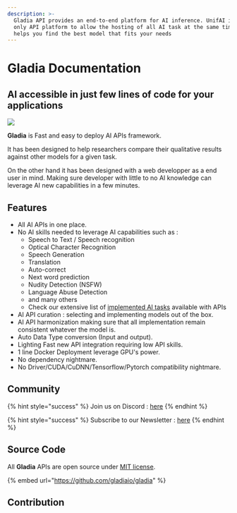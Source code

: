 ```yaml
---
description: >-
  Gladia API provides an end-to-end platform for AI inference. UnifAI is the
  only API platform to allow the hosting of all AI task at the same time and
  helps you find the best model that fits your needs
---
```


# Gladia Documentation

## AI accessible in just few lines of code for your applications

![](.gitbook/assets/unifAI.drawio.png)

**Gladia** is Fast and easy to deploy AI APIs framework.

It has been designed to help researchers compare their qualitative results against other models for a given task.

On the other hand it has been designed with a web developper as a end user in mind. Making sure developer with little to no AI knowledge can leverage AI new capabilities in a few minutes.

## Features

* All AI APIs in one place.
* No AI skills needed to leverage AI capabilities such as :
  * Speech to Text / Speech recognition
  * Optical Character Recognition
  * Speech Generation
  * Translation
  * Auto-correct
  * Next word prediction
  * Nudity Detection (NSFW)
  * Language Abuse Detection
  * and many others
  * Check our extensive list of [implemented AI tasks](aipi-basics/input-ouput-tasks.md) available with APIs
* AI API curation : selecting and implementing models out of the box.
* AI API harmonization making sure that all implementation remain consistent whatever the model is.
* Auto Data Type conversion (Input and output).
* Lighting Fast new API integration requiring low API skills.
* 1 line Docker Deployment leverage GPU's power.
* No dependency nightmare.
* No Driver/CUDA/CuDNN/Tensorflow/Pytorch compatibility nightmare.

## Community

{% hint style="success" %}
Join us on Discord : [here](https://discord.gg/HeuCTxnXrE)
{% endhint %}

{% hint style="success" %}
Subscribe to our Newsletter : [here](http://eepurl.com/hMFVAH)
{% endhint %}

## Source Code

All **Gladia** APIs are open source under [MIT license](https://choosealicense.com/licenses/mit/).

{% embed url="https://github.com/gladiaio/gladia" %}

## Contribution
